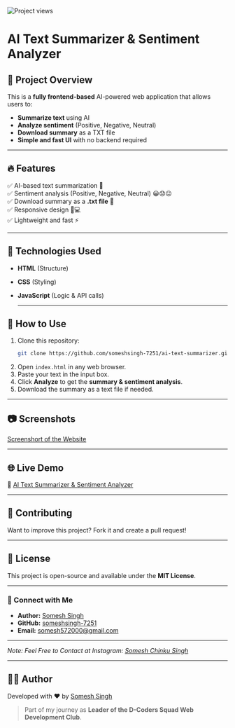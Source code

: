 ![Project views](https://komarev.com/ghpvc/?username=someshsingh-7251)

# AI Text Summarizer & Sentiment Analyzer

## 🚀 Project Overview

This is a **fully frontend-based** AI-powered web application that allows users to:

- **Summarize text** using AI
- **Analyze sentiment** (Positive, Negative, Neutral)
- **Download summary** as a TXT file
- **Simple and fast UI** with no backend required

---

## 🔥 Features

✅ AI-based text summarization 📝\
✅ Sentiment analysis (Positive, Negative, Neutral) 😀😞😐\
✅ Download summary as a **.txt file** 📂\
✅ Responsive design 📱💻\
✅ Lightweight and fast ⚡

---

## 📌 Technologies Used

- **HTML** (Structure)
- **CSS** (Styling)
- **JavaScript** (Logic & API calls)

  ---

## 🎯 How to Use

1. Clone this repository:
   ```sh
   git clone https://github.com/someshsingh-7251/ai-text-summarizer.git
   ```
2. Open `index.html` in any web browser.
3. Paste your text in the input box.
4. Click **Analyze** to get the **summary & sentiment analysis**.
5. Download the summary as a text file if needed.

---

## 📷 Screenshots

[Screenshort of the Website](https://github.com/someshsingh-7251/AI-Powered-Text-Summarizer-Sentiment-Analyzer/blob/main/Capture.PNG)

---

## 🌐 Live Demo

🔗 [AI Text Summarizer & Sentiment Analyzer](https://someshsingh-7251.github.io/AI-Powered-Text-Summarizer-Sentiment-Analyzer/)

---

## 🤝 Contributing

Want to improve this project? Fork it and create a pull request!

---

## 📝 License

This project is open-source and available under the **MIT License**.

---

### 🔗 Connect with Me

- **Author:** [Somesh Singh](https://www.linkedin.com/in/somesh-singh-2aa796229/)
- **GitHub:** [someshsingh-7251](https://github.com/someshsingh-7251)
- **Email:** [somesh572000@gmail.com](mailto:somesh572000@gmail.com)

---

*Note: Feel Free to Contact at Instagram: [Somesh Chinku Singh](https://www.instagram.com/officialsomeshchinkusingh?igsh=MW1vdTZwbDdmMTZxbw==)*

---

## 🧑‍💻 Author

Developed with ❤️ by [Somesh Singh](https://www.linkedin.com/in/someshsingh-2aa796229/)

> Part of my journey as **Leader of the D-Coders Squad Web Development Club**.
